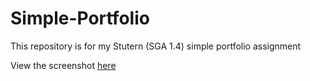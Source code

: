 # Simple-Portfolio
This repository is for my Stutern (SGA 1.4) simple portfolio assignment

View the screenshot [here](https://drive.google.com/file/d/1KMuQ2jT_sBIwGF2-lGUJS3Th0G6qASoA/view?usp=sharing)
